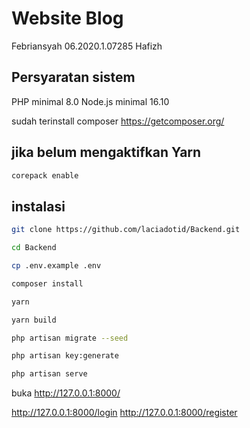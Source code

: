 # Website Blog
Febriansyah 06.2020.1.07285
Hafizh

## Persyaratan sistem

PHP minimal 8.0
Node.js minimal 16.10

sudah terinstall composer
<https://getcomposer.org/>

## jika belum mengaktifkan Yarn

```bash
corepack enable
```

## instalasi

```bash
git clone https://github.com/laciadotid/Backend.git
```

```bash
cd Backend
```

```bash
cp .env.example .env
```

```bash
composer install
```

```bash
yarn
```

```bash
yarn build
```

```bash
php artisan migrate --seed
```

```bash
php artisan key:generate
```

```bash
php artisan serve
```

buka <http://127.0.0.1:8000/>


<http://127.0.0.1:8000/login>
<http://127.0.0.1:8000/register>
